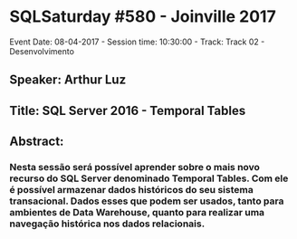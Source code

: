 # SQLSaturday #580 - Joinville 2017
Event Date: 08-04-2017 - Session time: 10:30:00 - Track: Track 02 - Desenvolvimento
## Speaker: Arthur Luz
## Title: SQL Server 2016 - Temporal Tables
## Abstract:
### Nesta sessão será possível aprender sobre o mais novo recurso do SQL Server denominado Temporal Tables. Com ele é possível armazenar dados históricos do seu sistema transacional. Dados esses que podem ser usados, tanto para ambientes de Data Warehouse, quanto para realizar uma navegação histórica nos dados relacionais.
